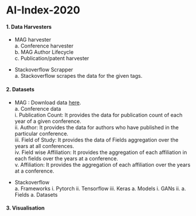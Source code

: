 # AI-Index-2020

#### 1. Data Harvesters
- MAG harvester<br>
  a. Conference harvester<br>
  b. MAG Author Lifecycle<br>
  c. Publication/patent harvester<br>
  
- Stackoverflow Scrapper<br>
  a. Stackoverflow scrapes the data for the given tags.<br>
  
#### 2. Datasets
- MAG : Download data <a href="">here</a>.<br>
  a. Conference data <br>
    i. Publication Count: It provides the data for publication count of each year of a given conference.<br>
    ii. Author: It provides the data for authors who have published in the particular conference.<br>
    iii. Field of Study: It provides the data of Fields aggregation over the years at all conferences.<br>
    iv. Field wise Affiliation: It provides the aggregation of each affiliation in each fields over the years at a conference.<br>
    v. Affiliation: It provides the aggregation of each affiliation over the years at a conference.<br>
    
- Stackoverflow<br>
	a. Frameworks
		i. Pytorch
		ii. Tensorflow
		iii. Keras
	a. Models
		i. GANs
		ii. 
	a. Fields
	a. Datasets
	
	
#### 3. Visualisation

